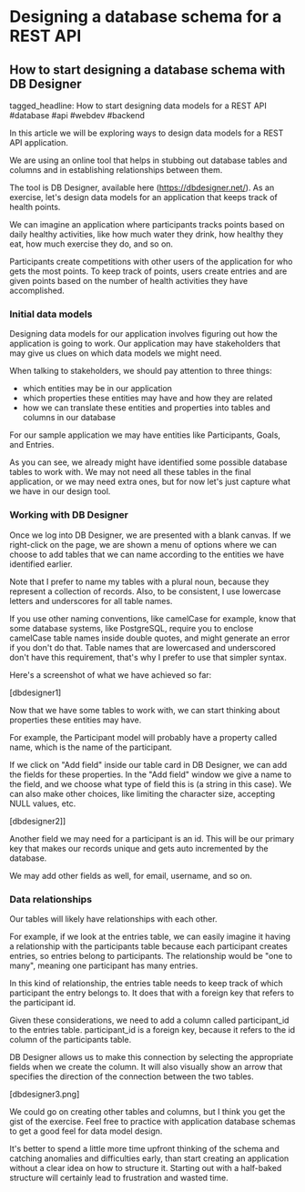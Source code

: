 # Designing a database schema for a REST API
## How to start designing a database schema with DB Designer

tagged_headline: How to start designing data models for a REST API #database #api #webdev #backend


In this article we will be exploring ways to design data models for a REST API application.

We are using an online tool that helps in stubbing out database tables and columns and in establishing relationships between them.

The tool is DB Designer, available here (https://dbdesigner.net/). As an exercise, let's design data models for an application that keeps track of health points.

We can imagine an application where participants tracks points based on daily healthy activities, like how much water they drink, how healthy they eat, how much exercise they do, and so on.

Participants create competitions with other users of the application for who gets the most points. To keep track of points, users create entries and are given points based on the number of health activities they have accomplished.

### Initial data models

Designing data models for our application involves figuring out how the application is going to work. Our application may have stakeholders that may give us clues on which data models we might need.

When talking to stakeholders, we should pay attention to three things:

- which entities may be in our application
- which properties these entities may have and how they are related
- how we can translate these entities and properties into tables and columns in our database

For our sample application we may have entities like Participants, Goals, and Entries.

As you can see, we already might have identified some possible database tables to work with. We may not need all these tables in the final application, or we may need extra ones, but for now let's just capture what we have in our design tool.

### Working with DB Designer

Once we log into DB Designer, we are presented with a blank canvas. If we right-click on the page, we are shown a menu of options where we can choose to add tables that we can name according to the entities we have identified earlier.

Note that I prefer to name my tables with a plural noun, because they represent a collection of records. Also, to be consistent, I use lowercase letters and underscores for all table names.

If you use other naming conventions, like camelCase for example, know that some database systems, like PostgreSQL, require you to enclose camelCase table names inside double quotes, and might generate an error if you don't do that. 
Table names that are lowercased and underscored don't have this requirement, that's why I prefer to use that simpler syntax.

Here's a screenshot of what we have achieved so far:

[dbdesigner1]

Now that we have some tables to work with, we can start thinking about properties these entities may have.

For example, the Participant model will probably have a property called name, which is the name of the participant.

If we click on "Add field" inside our table card in DB Designer, we can add the fields for these properties.
In the "Add field" window we give a name to the field, and we choose what type of field this is (a string in this case). We can also make other choices, like limiting the character size, accepting NULL values, etc. 

[dbdesigner2]]

Another field we may need for a participant is an id. This will be our primary key that  makes our records unique and gets auto incremented by the database. 

We may add other fields as well, for email, username, and so on.

### Data relationships

Our tables will likely have relationships with each other.

For example, if we look at the entries table, we can easily imagine it having a relationship with the participants table because each participant creates entries, so entries belong to participants. The relationship would be "one to many", meaning one participant has many entries.

In this kind of relationship, the entries table needs to keep track of which participant the entry belongs to. It does that with a foreign key that refers to the participant id.

Given these considerations, we need to add a column called participant_id to the entries table. participant_id is a foreign key, because it refers to the id column of the participants table.

DB Designer allows us to make this connection by selecting the appropriate fields when we create the column. It will also visually show an arrow that specifies the direction of the connection between the two tables.

[dbdesigner3.png]

We could go on creating other tables and columns, but I think you get the gist of the exercise. Feel free to practice with application database schemas to get a good feel for data model design.

It's better to spend a little more time upfront thinking of the schema and catching anomalies and difficulties early, than start creating an application without a clear idea on how to structure it. Starting out with a half-baked structure will certainly lead to frustration and wasted time.

